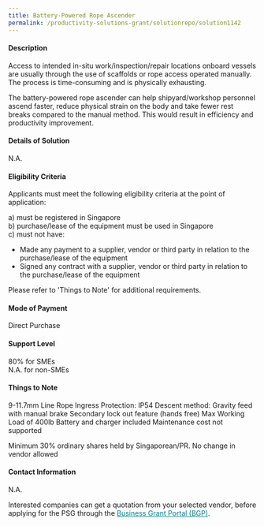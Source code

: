 ```yaml
---
title: Battery-Powered Rope Ascender
permalink: /productivity-solutions-grant/solutionrepo/solution1142
---
```


#### Description

Access to intended in-situ work/inspection/repair locations onboard vessels are usually through the use of scaffolds or rope access operated manually. The process is time-consuming and is physically exhausting. 

The battery-powered rope ascender can help shipyard/workshop personnel ascend faster,  reduce physical strain on the body and take fewer rest breaks compared to the manual method. This would result in efficiency and productivity improvement. 

#### Details of Solution

N.A.

#### Eligibility Criteria

Applicants must meet the following eligibility criteria at the point of application:

a) must be registered in Singapore <br>
b) purchase/lease of the equipment must be used in Singapore <br>
c) must not have:
- Made any payment to a supplier, vendor or third party in relation to the purchase/lease of the equipment
- Signed any contract with a supplier, vendor or third party in relation to the purchase/lease of the equipment

Please refer to 'Things to Note' for additional requirements.

#### Mode of Payment
Direct Purchase

#### Support Level
80% for SMEs <br>
N.A. for non-SMEs

#### Things to Note
9-11.7mm Line Rope 
Ingress Protection: IP54
Descent method: Gravity feed with manual brake
Secondary lock out feature (hands free)
Max Working Load of 400lb
Battery and charger included
Maintenance cost not supported

Minimum 30% ordinary shares held by Singaporean/PR. No change in vendor allowed

#### Contact Information
N.A.

Interested companies can get a quotation from your selected vendor, before applying for the PSG through the <a target='_blank' style='color:#037e8a' href='https://www.businessgrants.gov.sg/'>Business Grant Portal (BGP)</a>.
